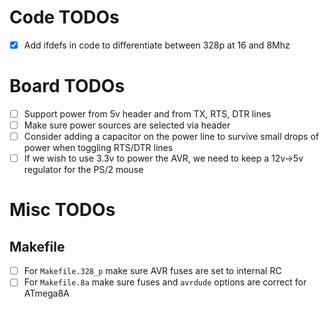 # Code TODOs
- [X] Add ifdefs in code to differentiate between 328p at 16 and 8Mhz

# Board TODOs
- [ ] Support power from 5v header and from TX, RTS, DTR lines
- [ ] Make sure power sources are selected via header
- [ ] Consider adding a capacitor on the power line to survive small drops of power when toggling RTS/DTR lines
- [ ] If we wish to use 3.3v to power the AVR, we need to keep a 12v->5v regulator for the PS/2 mouse

# Misc TODOs
## Makefile
- [ ] For `Makefile.328_p` make sure AVR fuses are set to internal RC
- [ ] For `Makefile.8a` make sure fuses and `avrdude` options are correct for ATmega8A
